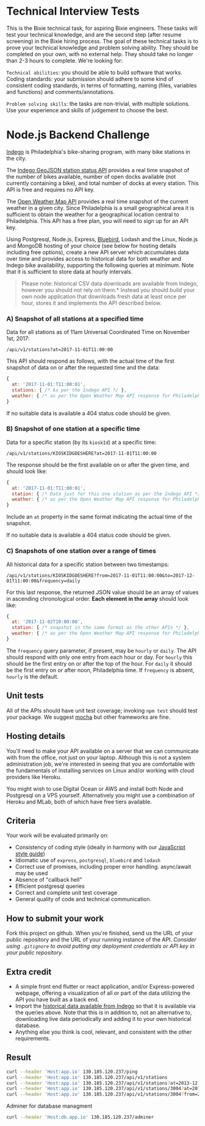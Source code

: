 
# Technical Interview Tests

This is the Bixie technical task, for aspiring Bixie engineers. These tasks will test your technical knowledge, and are the second step (after resume screening) in the Bixie hiring process. The goal of these technical tasks is to prove your technical knowledge and problem solving ability. They should be completed on your own, with no external help. They should take no longer than 2-3 hours to complete.
We're looking for:

`Technical abilities`: you should be able to build software that works. Coding standards: your submission should adhere to some kind of consistent coding standards, in terms of formatting, naming (files, variables and functions) and comments/annotations.

`Problem solving skills`: the tasks are non-trivial, with multiple solutions. Use your experience and skills of judgement to choose the best.


# Node.js Backend Challenge

[Indego](https://www.rideindego.com) is Philadelphia's bike-sharing program, with many bike stations in the city.

The [Indego GeoJSON station status API](https://www.rideindego.com/stations/json/) provides a real time snapshot of the number of bikes available, number of open docks available (not currently containing a bike), and total number of docks at every station. This API is free and requires no API key.

The [Open Weather Map API](https://openweathermap.org/current#name) provides a real time snapshot of the current weather in a given city. Since Philadelphia is a small geographical area it is sufficient to obtain the weather for a geographical location central to Philadelphia. This API has a free plan, you will need to sign up for an API key.

Using Postgresql, Node.js, Express, [Bluebird](https://npmjs.org/package/bluebird), Lodash and the Linux, Node.js and MongoDB hosting of your choice (see below for hosting details including free options), create a new API server which accumulates data over time and provides access to historical data for both weather and Indego bike availability, supporting the following queries at minimum. Note that it is sufficient to store data at hourly intervals.

> Please note: historical CSV data downloads are available from Indego, however you should not rely on them.* Instead you should build your own node application that downloads fresh data at least once per hour, stores it and implements the API described below.


### A) Snapshot of all stations at a specified time

Data for all stations as of 11am Universal Coordinated Time on November 1st, 2017:

`/api/v1/stations?at=2017-11-01T11:00:00`

This API should respond as follows, with the actual time of the first snapshot of data on or after the requested time and the data:

```javascript
{
  at: '2017-11-01:T11:00:01',
  stations: { /* As per the Indego API */ },
  weather: { /* as per the Open Weather Map API response for Philadelphia */ }
}
```

If no suitable data is available a 404 status code should be given.

### B) Snapshot of one station at a specific time

Data for a specific station (by its `kioskId`) at a specific time:

`/api/v1/stations/KIOSKIDGOESHERE?at=2017-11-01T11:00:00`

The response should be the first available on or after the given time, and should look like:

```javascript
{
  at: '2017-11-01:T11:00:01',
  station: { /* Data just for this one station as per the Indego API */ },
  weather: { /* as per the Open Weather Map API response for Philadelphia */ }
}
```

Include an `at` property in the same format indicating the actual time of the snapshot.

If no suitable data is available a 404 status code should be given.


### C) Snapshots of one station over a range of times

All historical data for a specific station between two timestamps:

`/api/v1/stations/KIOSKIDGOESHERE?from=2017-11-01T11:00:00&to=2017-12-01T11:00:00&frequency=daily`

For this last response, the returned JSON value should be an array of values in ascending chronological order. **Each element in the array** should look like:

```javascript
{
  at: '2017-11-02T10:00:00',
  station: { /* snapshot in the same format as the other APIs */ },
  weather: { /* as per the Open Weather Map API response for Philadelphia */ }
}
```

The `frequency` query parameter, if present, may be `hourly` or `daily`. The API should respond with only one entry from each hour or day. For `hourly` this should be the first entry on or after the top of the hour. For `daily` it should be the first entry on or after noon, Philadelphia time. If `frequency` is absent, `hourly` is the default.


## Unit tests

All of the APIs should have unit test coverage; invoking `npm test` should test your package. We suggest [mocha](https://npmjs.org/package/mocha) but other frameworks are fine.

## Hosting details

You'll need to make your API available on a server that we can communicate with from the office, not just on your laptop. Although this is not a system administration job, we're interested in seeing that you are comfortable with the fundamentals of installing services on Linux and/or working with cloud providers like Heroku.

You might wish to use Digital Ocean or AWS and install both Node and Postgresql on a VPS yourself. Alternatively you might use a combination of Heroku and MLab, both of which have free tiers available.
 

## Criteria

Your work will be evaluated primarily on:

* Consistency of coding style (ideally in harmony with our [JavaScript style guide](https://github.com/punkave/best-practices/blob/master/javascript.md))
* Idiomatic use of `express`, `postgresql`, `bluebird` and `lodash`
* Correct use of promises, including proper error handling. async/await may be used
* Absence of "callback hell"
* Efficient postgresql queries
* Correct and complete unit test coverage
* General quality of code and technical communication.

## How to submit your work

Fork this project on github. When you're finished, send us the URL of your public repository and the URL of your running instance of the API. *Consider using `.gitignore` to avoid putting any deployment credentials or API key in your public repository.*

## Extra credit

* A simple front end flutter or react application, and/or Express-powered webpage, offering a visualization of all or part of the data utilizing the API you have built as a back end.
* Import the [historical data available from Indego](https://www.rideindego.com/about/data/) so that it is available via the queries above. Note that this is in addition to, not an alternative to, downloading live data periodically and adding it to your own historical database.
* Anything else you think is cool, relevant, and consistent with the other requirements.

## Result

```bash
curl --header 'Host:app.io' 130.185.120.237/ping
curl --header 'Host:app.io' 130.185.120.237/api/v1/stations
curl --header 'Host:app.io' 130.185.120.237/api/v1/stations?at=2013-12-01T10:00:00
curl --header 'Host:app.io' 130.185.120.237/api/v1/stations/3004?at=2013-12-01T10:00:00
curl --header 'Host:app.io' 130.185.120.237/api/v1/stations/3004?from=2013-12-01T10:00:00&to=2021-12-01T10:00:00&frequency=daily
```
Adminer for database managment
```bash
curl --header 'Host:db.app.io' 130.185.120.237/adminer
```

